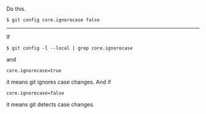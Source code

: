 Do this.
```
$ git config core.ignorecase false
```

---
If
```
$ git config -l --local | grep core.ignorecase
```
and
```
core.ignorecase=true
```
it means git ignores case changes.
And if
```
core.ignorecase=false
```
it means git detects case changes.


